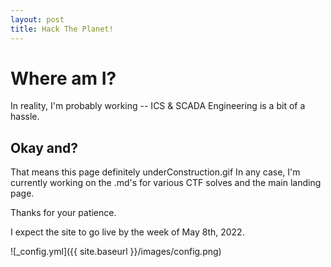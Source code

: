 ```yaml
---
layout: post
title: Hack The Planet!
---
```


# Where am I?
In reality, I'm probably working -- ICS & SCADA Engineering is a bit of a hassle. 


## Okay and?
That means this page definitely underConstruction.gif
In any case, I'm currently working on the .md's for various CTF solves and the main landing page.


Thanks for your patience. 


I expect the site to go live by the week of May 8th, 2022. 


![_config.yml]({{ site.baseurl }}/images/config.png)

